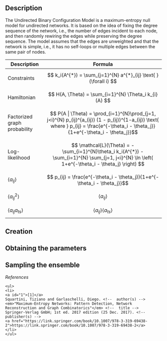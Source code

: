 ## Description
The Undirected Binary Configuration Model is a maximum-entropy null model for undirected networks. It is based on the idea of fixing the degree sequence of the network, i.e., the number of edges incident to each node, and then randomly rewiring the edges while preserving the degree sequence. The model assumes that the edges are unweighted and that the network is simple, i.e., it has no self-loops or multiple edges between the same pair of nodes. 

| Description                   | Formula |
| --------------------------    | --------------------------------------------------------------------------------- |
| Constraints                   | $$ k_i(A^{*}) = \sum_{j=1}^{N} a^{*}_{ij}  \text{  } (\forall i) $$ |
| Hamiltonian                   | $$ H(A, \Theta) = \sum_{i=1}^{N} \Theta_i k_{i}(A) $$ |
| Factorized graph probability  | $$ P(A \| \Theta) = \prod_{i=1}^{N}\prod_{j=1, j<i}^{N} p_{ij}^{a_{ij}} (1 - p_{ij})^{1-a_{ij}}  \text{ where } p_{ij} = \frac{e^{-\theta_i - \theta_j}}{1+e^{-\theta_i - \theta_j}}$$ |
| Log-likelihood                | $$ \mathcal{L}(\Theta) = -\sum_{i=1}^{N}\theta_i k_i(A^{*}) - \sum_{i=1}^{N} \sum_{j=1, j<i}^{N} \ln \left( 1+e^{-\theta_i - \theta_j} \right) $$|
| $\langle a_{ij} \rangle$      | $$ p_{ij} = \frac{e^{-\theta_i - \theta_j}}{1+e^{-\theta_i - \theta_j}}$$ |
| $\langle a_{ij}^{2} \rangle$  | $$ \langle a_{ij} \rangle$$ |
| $\langle a_{ij}a_{ts} \rangle$| $$ \langle a_{ij} \rangle \langle a_{ts} \rangle$$ |

## Creation

## Obtaining the parameters

## Sampling the ensemble



_References_

```@raw html
<ul>
<li>
<a id="1">[1]</a> 
Squartini, Tiziano and Garlaschelli, Diego. <!--  author(s) --> 
<em>"Maximum-Entropy Networks: Pattern Detection, Network Reconstruction and Graph Combinatorics"</em> <!--  title --> 
Springer-Verlag GmbH; 1st ed. 2017 edition (25 Dec. 2017). <!--  publisher(s) --> 
<a href="https://link.springer.com/book/10.1007/978-3-319-69438-2">https://link.springer.com/book/10.1007/978-3-319-69438-2</a>
</li>
</ul>
```

